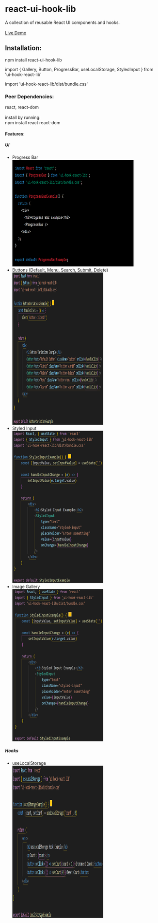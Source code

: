 <h1>react-ui-hook-lib</h1>
A collection of reusable React UI components and hooks.
<br><br><a href="https://test-ui-components.vercel.app">Live Demo</a><br>
<h2>Installation:</h2>
<p>npm install react-ui-hook-lib</p>
<p>import { Gallery, Button, ProgressBar, useLocalStorage, StyledInput } from 'ui-hook-react-lib'</p>
<p>import 'ui-hook-react-lib/dist/bundle.css'</p>
<h3>Peer Dependencies:</h3>
react, react-dom
<br><br>install by running:<br>
npm install react react-dom

<h4>Features:</h4>
<h5>UI</h5>
<ul>
<li>Progress Bar</li>
<img width="400px" height="350px" src="images/image.png">
<li>Buttons (Default, Menu, Search, Submit, Delete)</li>
<img width="300px" height="500px" src="images/image3.png">
<li>Styled Input</li>
<img width="300px" height="500" src="images/image4.png">
<li>Image Gallery</li>
  <img width="300px" height="500px" src="images/image2.png">
</ul>

<h5>Hooks</h5>
<ul>
<li>useLocalStorage</li>
<img width="300px" height="500px" src="images/image5.png">
</ul>




